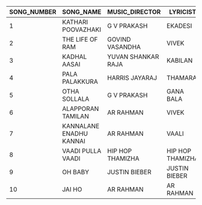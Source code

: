 | SONG_NUMBER | SONG_NAME               | MUSIC_DIRECTOR     | LYRICIST         | SINGERS                | MOVIE_NAME              | SONG_DURATION | SONG_SIZE | SONG_LANG |
|-------------|-------------------------|--------------------|------------------|------------------------|-------------------------|---------------|-----------|-----------|
| 1           | KATHARI POOVAZHAKI      | G V PRAKASH        | EKADESI          | VELMURUGAN,RAJALAKSHMI | ASURAN                  | 190           | 3.47      | TAMIL     |
| 2           | THE LIFE OF RAM         | GOVIND VASANDHA    | VIVEK            | PRADEEP KUMAR          | 96                      | 294           | 7.98      | TAMIL     |
| 3           | KADHAL AASAI            | YUVAN SHANKAR RAJA | KABILAN          | YUVAN SHANKAR RAJA     | ANJAAN                  | 243           | 5.64      | TAMIL     |
| 4           | PALA PALAKKURA          | HARRIS JAYARAJ     | THAMARAI         | HARIHARAN              | AYAN                    | 263           | 8.9       | TAMIL     |
| 5           | OTHA SOLLALA            | G V PRAKASH        | GANA BALA        | VELMURUGAN             | AADUKALAM               | 219           | 5.55      | TAMIL     |
| 6           | ALAPPORAN TAMILAN       | AR RAHMAN          | VIVEK            | SATHYA PRAKASH         | MERSAL                  | 310           | 10.8      | TAMIL     |
| 7           | KANNALANE ENADHU KANNAI | AR RAHMAN          | VAALI            | KS CHITRA              | KANDUKONDEN KANDUKONDEN | 295           | 9.64      | TAMIL     |
| 8           | VAADI PULLA VAADI       | HIP HOP THAMIZHA   | HIP HOP THAMIZHA | HIP HOP THAMIZHA       | MEESAYA MURUKKU         | 245           | 7.77      | TAMIL     |
| 9           | OH BABY                 | JUSTIN BIEBER      | JUSTIN BIEBER    | JUSTIN BIEBER          | (NULL)                  | 217           | 6.66      | ENGLISH   |
| 10          | JAI HO                  | AR RAHMAN          | AR RAHMAN        | AR RAHMAN              | SLUMDOG MILLIONAIRE     | 346           | 10.66     | HINDI     |
